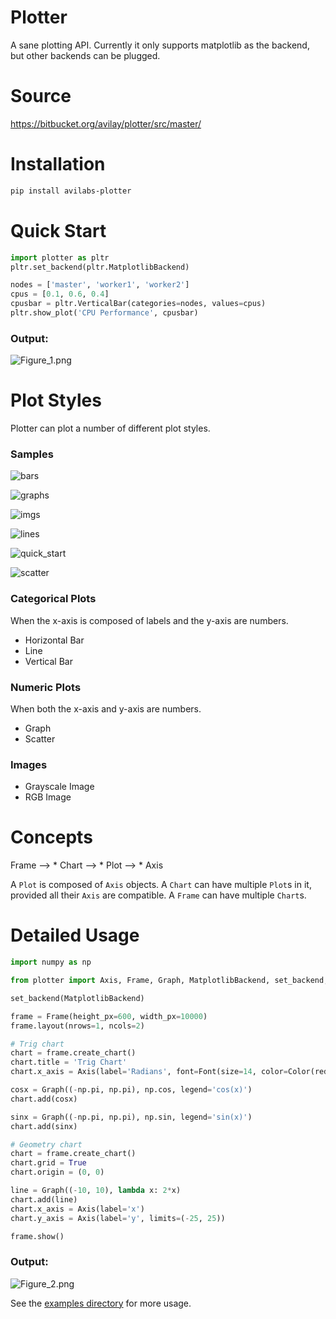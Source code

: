 # Plotter
A sane plotting API. Currently it only supports matplotlib as the backend, but other backends can be plugged.

# Source
https://bitbucket.org/avilay/plotter/src/master/

# Installation
```bash
pip install avilabs-plotter
```

# Quick Start
```python
import plotter as pltr
pltr.set_backend(pltr.MatplotlibBackend)

nodes = ['master', 'worker1', 'worker2']
cpus = [0.1, 0.6, 0.4]
cpusbar = pltr.VerticalBar(categories=nodes, values=cpus)
pltr.show_plot('CPU Performance', cpusbar)
```

### Output:
![Figure_1.png](images/quick_start.png)

# Plot Styles
Plotter can plot a number of different plot styles.

### Samples

![bars](images/bars.png)

![graphs](images/graphs.png)

![imgs](images/imgs.png)

![lines](images/lines.png)

![quick_start](images/quick_start.png)

![scatter](images/scatter.png)

### Categorical Plots
When the x-axis is composed of labels and the y-axis are numbers.

  * Horizontal Bar
  * Line
  * Vertical Bar
  
### Numeric Plots
When both the x-axis and y-axis are numbers.

  * Graph
  * Scatter
  
### Images

  * Grayscale Image
  * RGB Image
  
# Concepts

Frame --> * Chart --> * Plot --> * Axis

A `Plot` is composed of `Axis` objects. A `Chart` can have multiple `Plot`s in it, provided all their `Axis` are compatible. A `Frame` can have multiple `Chart`s. 

# Detailed Usage
```python
import numpy as np

from plotter import Axis, Frame, Graph, MatplotlibBackend, set_backend, Font, Color

set_backend(MatplotlibBackend)

frame = Frame(height_px=600, width_px=10000)
frame.layout(nrows=1, ncols=2)

# Trig chart
chart = frame.create_chart()
chart.title = 'Trig Chart'
chart.x_axis = Axis(label='Radians', font=Font(size=14, color=Color(red=255, blue=126, green=0)))

cosx = Graph((-np.pi, np.pi), np.cos, legend='cos(x)')
chart.add(cosx)

sinx = Graph((-np.pi, np.pi), np.sin, legend='sin(x)')
chart.add(sinx)

# Geometry chart
chart = frame.create_chart()
chart.grid = True
chart.origin = (0, 0)

line = Graph((-10, 10), lambda x: 2*x)
chart.add(line)
chart.x_axis = Axis(label='x')
chart.y_axis = Axis(label='y', limits=(-25, 25))

frame.show()
```

### Output:
![Figure_2.png](images/graphs.png)


See the [examples directory](https://bitbucket.org/avilay/plotter/src/master/examples/) for more usage.
